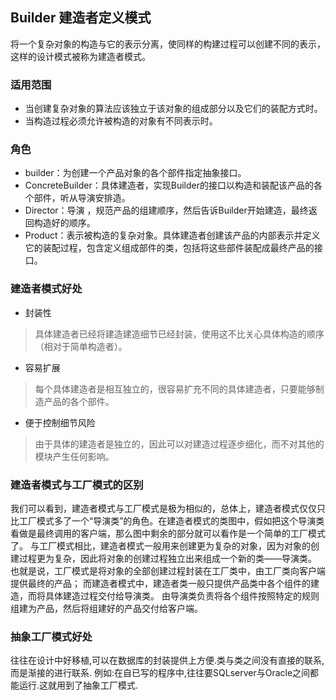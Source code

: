 Builder 建造者定义模式
-----
将一个复杂对象的构造与它的表示分离，使同样的构建过程可以创建不同的表示，这样的设计模式被称为建造者模式。

### 适用范围
* 当创建复杂对象的算法应该独立于该对象的组成部分以及它们的装配方式时。
* 当构造过程必须允许被构造的对象有不同表示时。

### 角色
* builder：为创建一个产品对象的各个部件指定抽象接口。
* ConcreteBuilder：具体建造者，实现Builder的接口以构造和装配该产品的各个部件，听从导演安排造。
* Director：导演 ，规范产品的组建顺序，然后告诉Builder开始建造，最终返回构造好的顺序。
* Product：表示被构造的复杂对象。具体建造者创建该产品的内部表示并定义它的装配过程，包含定义组成部件的类，包括将这些部件装配成最终产品的接口。

### 建造者模式好处
* 封装性
> 具体建造者已经将建造建造细节已经封装，使用这不比关心具体构造的顺序（相对于简单构造者）。
* 容易扩展
> 每个具体建造者是相互独立的，很容易扩充不同的具体建造者，只要能够制造产品的各个部件。
* 便于控制细节风险
> 由于具体的建造者是独立的，因此可以对建造过程逐步细化，而不对其他的模块产生任何影响。

### 建造者模式与工厂模式的区别
我们可以看到，建造者模式与工厂模式是极为相似的，总体上，建造者模式仅仅只比工厂模式多了一个“导演类”的角色。在建造者模式的类图中，假如把这个导演类看做是最终调用的客户端，那么图中剩余的部分就可以看作是一个简单的工厂模式了。
       与工厂模式相比，建造者模式一般用来创建更为复杂的对象，因为对象的创建过程更为复杂，因此将对象的创建过程独立出来组成一个新的类——导演类。
       也就是说，工厂模式是将对象的全部创建过程封装在工厂类中，由工厂类向客户端提供最终的产品；
       而建造者模式中，建造者类一般只提供产品类中各个组件的建造，而将具体建造过程交付给导演类。
       由导演类负责将各个组件按照特定的规则组建为产品，然后将组建好的产品交付给客户端。
       
       
### 抽象工厂模式好处
 往往在设计中好移植,可以在数据库的封装提供上方便.类与类之间没有直接的联系,而是渐接的进行联系.
    例如:在自已写的程序中,往往要SQLserver与Oracle之间都能运行.这就用到了抽象工厂模式.
